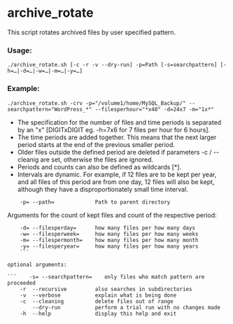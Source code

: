 # archive_rotate

This script rotates archived files by user specified pattern.

### Usage: 

``./archive_rotate.sh [-c -r -v --dry-run] -p=Path [-s=searchpattern] [-h=…|-d=…|-w=…|-m=…|-y=…] ``

### Example:

``./archive_rotate.sh -crv -p="/volume1/home/MySQL_Backup/" --searchpattern="WordPress_*" --filesperhour="*x48" -d=24x7 -m="1x*" ``


- The specification for the number of files and time periods is separated 
  by an "x" [DIGITxDIGIT eg. -h=7x6 for 7 files per hour for 6 hours].
- The time periods are added together. This means that the next larger 
  period starts at the end of the previous smaller period.
- Older files outside the defined period are deleted if parameters 
  -c / --cleanig are set, otherwise the files are ignored.
- Periods and counts can also be defined as wildcards [*].
- Intervals are dynamic. For example, if 12 files are to be kept per year, 
  and all files of this period are from one day, 12 files will also be kept, 
  although they have a disproportionately small time interval.

``    -p= --path=             Path to parent directory``

Arguments for the count of kept files and count of the respective period:

```    -h= --filesperhour=     how many files per how many hours [eg. 60x24 means: 24 hours with 60 files each]
    -d= --filesperday=      how many files per how many days
    -w= --filesperweek=     how many files per how many weeks
    -m= --filespermonth=    how many files per how many month
    -y= --filesperyear=     how many files per how many years 
    ```

optional arguments:

```    -s= --searchpattern=    only files who match pattern are proceeded 
    -r  --recursive         also searches in subdirectories
    -v  --verbose           explain what is being done
    -c  --cleaning          delete files out of range
        --dry-run           perform a trial run with no changes made
    -h  --help              display this help and exit
```